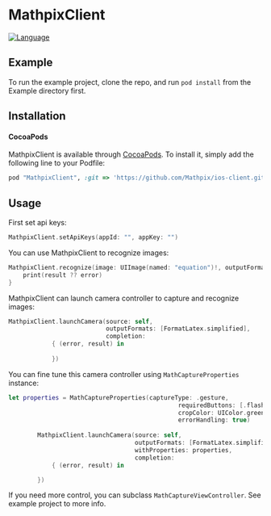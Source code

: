 # MathpixClient

[![Language](https://img.shields.io/badge/swift-3.0-orange.svg)](https://developer.apple.com/swift)

## Example

To run the example project, clone the repo, and run `pod install` from the Example directory first.

## Installation

#### CocoaPods

MathpixClient is available through [CocoaPods](http://cocoapods.org). To install
it, simply add the following line to your Podfile:

```ruby
pod "MathpixClient", :git => 'https://github.com/Mathpix/ios-client.git', :tag => '0.0.1'
```

## Usage

First set api keys:

```swift
MathpixClient.setApiKeys(appId: "", appKey: "")
```

You can use MathpixClient to recognize images:

```swift
MathpixClient.recognize(image: UIImage(named: "equation")!, outputFormats: [FormatLatex.simplified]) { (error, result) in
    print(result ?? error)
}
```

MathpixClient can launch camera controller to capture and recognize images:

```swift
MathpixClient.launchCamera(source: self,
                           outputFormats: [FormatLatex.simplified],
                           completion:
            { (error, result) in
                
            })
```
You can fine tune this camera controller using `MathCaptureProperties` instance:

```swift
let properties = MathCaptureProperties(captureType: .gesture,
                                               requiredButtons: [.flash, .back],
                                               cropColor: UIColor.green,
                                               errorHandling: true)
        
        MathpixClient.launchCamera(source: self,
                                   outputFormats: [FormatLatex.simplified],
                                   withProperties: properties,
                                   completion:
            { (error, result) in

        })

```

If you need more control, you can subclass `MathCaptureViewController`. See example project to more info.


